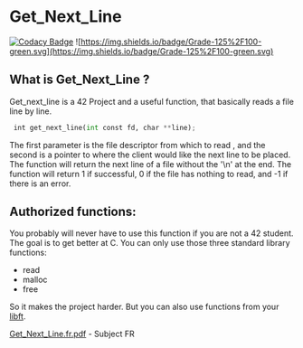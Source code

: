 # Get_Next_Line

[![Codacy Badge](https://api.codacy.com/project/badge/Grade/1eca252eff32495bb0333a44d9ed365b)](https://app.codacy.com/app/gde-pass/GNL?utm_source=github.com&utm_medium=referral&utm_content=gde-pass/GNL&utm_campaign=Badge_Grade_Dashboard) ![https://img.shields.io/badge/Grade-125%2F100-green.svg](https://img.shields.io/badge/Grade-125%2F100-green.svg)

## What is Get_Next_Line ?
Get_next_line is a 42 Project and a useful function, that basically reads a file line by line.

```python
￼int get_next_line(int const fd, char **line);
```
The first parameter is the file descriptor from which to read , and the second is a pointer to where the client would like the next line to be placed. The function will return the next line of a file without the '\n' at the end. The function will return 1 if successful, 0 if the file has nothing to read, and -1 if there is an error.

## Authorized functions:
You probably will never have to use this function if you are not a 42 student. The goal is to get better at C. You can only use those three standard library functions:
* read
* malloc
* free

So it makes the project harder. But you can also use functions from your [libft](https://github.com/gde-pass/libft).

[Get_Next_Line.fr.pdf](https://cdn.intra.42.fr/pdf/pdf/661/get_next_line.fr.pdf) - Subject FR
